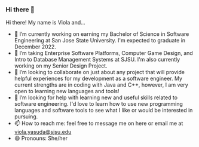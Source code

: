 ### Hi there 👋
Hi there! My name is Viola and...

- 🔭 I’m currently working on earning my Bachelor of Science in Software Engineering at San Jose State University. I'm expected to graduate in December 2022.
- 🌱 I’m taking Enterprise Software Platforms, Computer Game Design, and Intro to Database Management Systems at SJSU. I'm also currently working on my Senior Design Project.
- 👯 I’m looking to collaborate on just about any project that will provide helpful experiences for my development as a software engineer. My current strengths are in coding
     with Java and C++, however, I am very open to learning new languages and tools!
- 🤔 I’m looking for help with learning new and useful skills related to software engineering. I'd love to learn how to use new programming languages and software tools to see 
      what I like or would be interested in pursuing.
- 📫 How to reach me: feel free to message me on here or email me at viola.yasuda@sjsu.edu
- 😄 Pronouns: She/her
